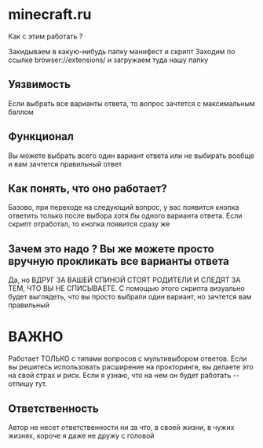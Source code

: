 # minecraft.ru

Как с этим работать ?

Закидываем в какую-нибудь папку манифест и скрипт
Заходим по ссылке browser://extensions/ и загружаем туда нашу папку

## Уязвимость
Если выбрать все варианты ответа, то вопрос зачтется с максимальным баллом
## Функционал
Вы можете выбрать всего один вариант ответа или не выбирать вообще и вам зачтется правильный ответ
## Как понять, что оно работает?
Базово, при переходе на следующий вопрос, у вас появится кнопка ответить только после выбора хотя бы одного варианта ответа. Если скрипт отработал, то кнопка появится сразу же
## Зачем это надо ? Вы же можете просто вручную прокликать все варианты ответа
Да, но ВДРУГ ЗА ВАШЕЙ СПИНОЙ СТОЯТ РОДИТЕЛИ И СЛЕДЯТ ЗА ТЕМ, ЧТО ВЫ НЕ СПИСЫВАЕТЕ. С помощью этого скрипта визуально будет выглядеть, что вы просто выбрали один вариант, но зачтется вам правильный

# ВАЖНО
Работает ТОЛЬКО с типами вопросов с мультивыбором ответов. Если вы решитесь использовать расширение на прокторинге, вы делаете это на свой страх и риск. Если я узнаю, что на нем он будет работать -- отпишу тут.

## Ответственность
Автор не несет ответственности ни за что, в своей жизни, в чужих жизнях, короче я даже не дружу с головой
